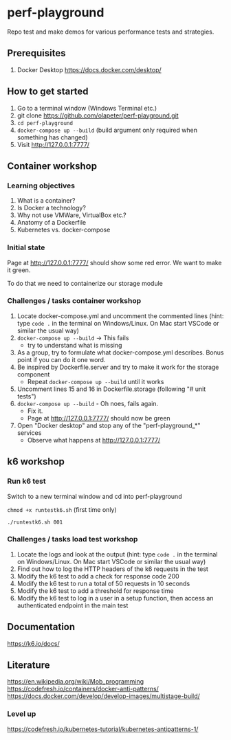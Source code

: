 # perf-playground

Repo test and make demos for various performance tests and strategies.

## Prerequisites

1. Docker Desktop <https://docs.docker.com/desktop/>

## How to get started

1. Go to a terminal window (Windows Terminal etc.)
1. git clone <https://github.com/olapeter/perf-playground.git>
1. `cd perf-playground`
1. `docker-compose up --build` (build argument only required when something has changed)
1. Visit <http://127.0.0.1:7777/>

## Container workshop

### Learning objectives

1. What is a container?
1. Is Docker a technology?
1. Why not use VMWare, VirtualBox etc.?
1. Anatomy of a Dockerfile
1. Kubernetes vs. docker-compose

### Initial state

Page at <http://127.0.0.1:7777/> should show some red error. We want to make it green.

To do that we need to containerize our storage module

### Challenges / tasks container workshop

1. Locate docker-compose.yml and uncomment the commented lines (hint: type `code .` in the terminal on Windows/Linux. On Mac start VSCode or similar the usual way)
1. `docker-compose up --build` -> This fails
    - try to understand what is missing
1. As a group, try to formulate what docker-compose.yml describes. Bonus point if you can do it one word.
1. Be inspired by Dockerfile.server and try to make it work for the storage component
    - Repeat `docker-compose up --build` until it works
1. Uncomment lines 15 and 16 in Dockerfile.storage (following "# unit tests")
1. `docker-compose up --build` - Oh noes, fails again.
    - Fix it.
    - Page at <http://127.0.0.1:7777/> should now be green
1. Open "Docker desktop" and stop any of the "perf-playground_*" services
    - Observe what happens at <http://127.0.0.1:7777/>

## k6 workshop

### Run k6 test

Switch to a new terminal window and cd into perf-playground

`chmod +x runtestk6.sh` (first time only)

`./runtestk6.sh 001`

### Challenges / tasks load test workshop

1. Locate the logs and look at the output (hint: type `code .` in the terminal on Windows/Linux. On Mac start VSCode or similar the usual way)
1. Find out how to log the HTTP headers of the k6 requests in the test
1. Modify the k6 test to add a check for response code 200
1. Modify the k6 test to run a total of 50 requests in 10 seconds
1. Modify the k6 test to add a threshold for response time
1. Modify the k6 test to log in a user in a setup function, then access an authenticated endpoint in the main test

## Documentation

<https://k6.io/docs/>

## Literature

<https://en.wikipedia.org/wiki/Mob_programming>
<https://codefresh.io/containers/docker-anti-patterns/>
<https://docs.docker.com/develop/develop-images/multistage-build/>

### Level up

<https://codefresh.io/kubernetes-tutorial/kubernetes-antipatterns-1/>
